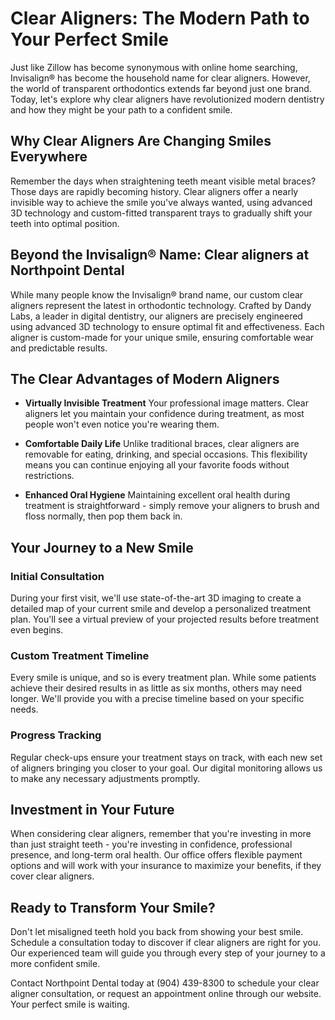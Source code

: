 # Clear Aligners: The Modern Path to Your Perfect Smile

Just like Zillow has become synonymous with online home searching, Invisalign® has become the household name for clear aligners. However, the world of transparent orthodontics extends far beyond just one brand. Today, let's explore why clear aligners have revolutionized modern dentistry and how they might be your path to a confident smile.

## Why Clear Aligners Are Changing Smiles Everywhere

Remember the days when straightening teeth meant visible metal braces? Those days are rapidly becoming history. Clear aligners offer a nearly invisible way to achieve the smile you've always wanted, using advanced 3D technology and custom-fitted transparent trays to gradually shift your teeth into optimal position.

## Beyond the Invisalign® Name: Clear aligners at Northpoint Dental

While many people know the Invisalign® brand name, our custom clear aligners represent the latest in orthodontic technology. Crafted by Dandy Labs, a leader in digital dentistry, our aligners are precisely engineered using advanced 3D technology to ensure optimal fit and effectiveness. Each aligner is custom-made for your unique smile, ensuring comfortable wear and predictable results.

## The Clear Advantages of Modern Aligners

* **Virtually Invisible Treatment**
Your professional image matters. Clear aligners let you maintain your confidence during treatment, as most people won't even notice you're wearing them.

* **Comfortable Daily Life**
Unlike traditional braces, clear aligners are removable for eating, drinking, and special occasions. This flexibility means you can continue enjoying all your favorite foods without restrictions.

* **Enhanced Oral Hygiene**
Maintaining excellent oral health during treatment is straightforward - simply remove your aligners to brush and floss normally, then pop them back in.

## Your Journey to a New Smile

### Initial Consultation
During your first visit, we'll use state-of-the-art 3D imaging to create a detailed map of your current smile and develop a personalized treatment plan. You'll see a virtual preview of your projected results before treatment even begins.

### Custom Treatment Timeline
Every smile is unique, and so is every treatment plan. While some patients achieve their desired results in as little as six months, others may need longer. We'll provide you with a precise timeline based on your specific needs.

### Progress Tracking
Regular check-ups ensure your treatment stays on track, with each new set of aligners bringing you closer to your goal. Our digital monitoring allows us to make any necessary adjustments promptly.

## Investment in Your Future

When considering clear aligners, remember that you're investing in more than just straight teeth - you're investing in confidence, professional presence, and long-term oral health. Our office offers flexible payment options and will work with your insurance to maximize your benefits, if they cover clear aligners.

## Ready to Transform Your Smile?

Don't let misaligned teeth hold you back from showing your best smile. Schedule a consultation today to discover if clear aligners are right for you. Our experienced team will guide you through every step of your journey to a more confident smile.

Contact Northpoint Dental today at (904) 439-8300 to schedule your clear aligner consultation, or request an appointment online through our website. Your perfect smile is waiting.

